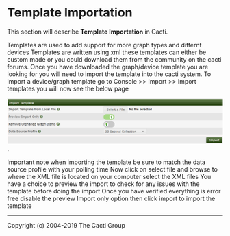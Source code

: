 # Template Importation

This section will describe **Template Importation** in Cacti.

Templates are used to add support for more graph types and differnt devices 
Templates are written using xml  these templates can either be custom made or you could download them from the community
on the cacti forums.
Once you have downloaded the graph/device template you are looking for you will need to import the template into the cacti system.
To import a device/graph template go to Console >> Import >> Import templates you will now see the below page

![Import Template](images/import-template.png).

Important note when importing the template be sure to match the data source profile with your polling time
Now click on select file and browse to where the XML file is located on your computer select the XML files
You have a choice to preview the import to check for any issues with the template before doing the import
Once you have verified everything is error free disable the preview Import only option then click import to import the template 

---
Copyright (c) 2004-2019 The Cacti Group
